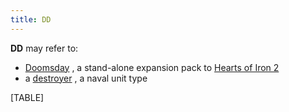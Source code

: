 ```yaml
---
title: DD
---
```



**DD** may refer to:

-   [Doomsday](/wiki/Doomsday "Doomsday") , a stand-alone expansion pack
    to [Hearts of Iron 2](/wiki/Hearts_of_Iron_2 "Hearts of Iron 2")
-   a [destroyer](/wiki/Destroyer "Destroyer") , a naval unit type

  

[TABLE]
